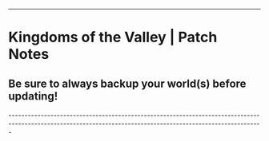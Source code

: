 ------------------------------------------------------------------------------------------------------------------------------------------------------------- 
# Kingdoms of the Valley | Patch Notes
<h2>Be sure to always backup your world(s) before updating!</h2>
-------------------------------------------------------------------------------------------------------------------------------------------------------------


